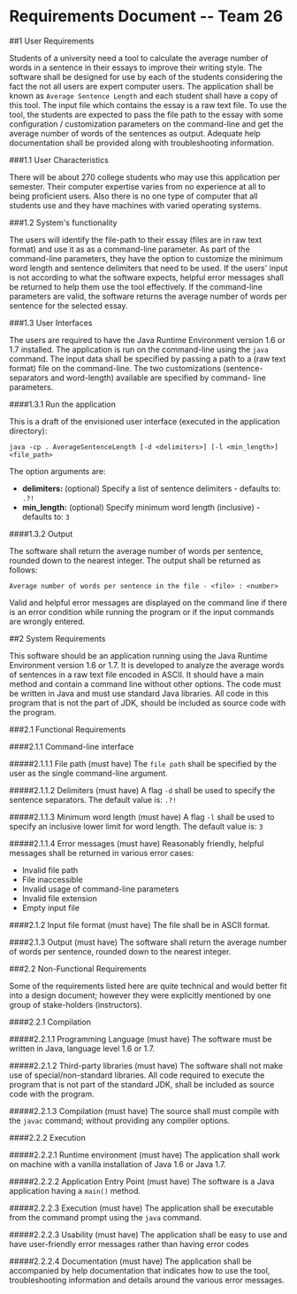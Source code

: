 # **Requirements Document -- Team 26**

##1 User Requirements

Students of a university need a tool to calculate the average number of words in a sentence in their essays to improve 
their writing style. The software shall be designed for use by each of the students considering the fact the not all 
users are expert computer users. The application shall be known as `Average Sentence Length` and each student shall 
have a copy of this tool. The input file which contains the essay is a raw text file. To use the tool, the students 
are expected to pass the file path to the essay with some configuration / customization parameters on the command-line 
and get the average number of words of the sentences as output. Adequate help documentation shall be provided along 
with troubleshooting information.

###1.1 User Characteristics

There will be about 270 college students who may use this application per semester. Their computer expertise varies from
no experience at all to being proficient users. Also there is no one type of computer that all students use and they 
have machines with varied operating systems.

###1.2 System's functionality

The users will identify the file-path to their essay (files are in raw text format) and use it as as a command-line
parameter. As part of the command-line parameters, they have the option to customize the minimum word length and sentence
delimiters that need to be used. If the users' input is not according to what the software expects, helpful error messages
shall be returned to help them use the tool effectively. If the command-line parameters are valid, the software returns 
the average number of words per sentence for the selected essay.

###1.3 User Interfaces

The users are required to have the Java Runtime Environment version 1.6 or 1.7 installed. The application is
run on the command-line using the `java` command. The input data shall be specified by passing a path to a (raw text format)
file on the command-line. The two customizations (sentence-separators and word-length) available are specified by command-
line parameters. 

####1.3.1 Run the application

This is a draft of the envisioned user interface (executed in the application directory):
 
````
java -cp . AverageSentenceLength [-d <delimiters>] [-l <min_length>] <file_path>
````

The option arguments are:

- **delimiters:** (optional) Specify a list of sentence delimiters - defaults to: `.?!`
- **min_length:** (optional) Specify minimum word length (inclusive) - defaults to: `3`

####1.3.2 Output

The software shall return the average number of words per sentence, rounded down to the nearest integer. The output 
shall be returned as follows:

````
Average number of words per sentence in the file - <file> : <number>
````

Valid and helpful error messages are displayed on the command line if there is an error condition while
running the program or if the input commands are wrongly entered.

##2 System Requirements

This software should be an application running using the Java Runtime Environment version 1.6 or 1.7. It is developed
to analyze the average words of sentences in a raw text file encoded in ASCII. It should have a main method and contain 
a command line without other options. The code must be written in Java and must use standard Java libraries. All code in
this program that is not the part of JDK, should be included as source code with the program.
 
###2.1 Functional Requirements

####2.1.1 Command-line interface

#####2.1.1.1 File path (must have)
The `file path` shall be specified by the user as the single command-line argument.

#####2.1.1.2 Delimiters (must have)
A flag `-d` shall be used to specify the sentence separators. The default value is: `.?!`

#####2.1.1.3 Minimum word length (must have)
A flag `-l` shall be used to specify an inclusive lower limit for word length. The default value is: `3`

#####2.1.1.4 Error messages (must have)
Reasonably friendly, helpful messages shall be returned in various error cases:

- Invalid file path
- File inaccessible
- Invalid usage of command-line parameters
- Invalid file extension
- Empty input file

####2.1.2 Input file format (must have)
The file shall be in ASCII format.

####2.1.3 Output (must have)
The software shall return the average number of words per sentence, rounded down to the nearest integer.

###2.2 Non-Functional Requirements

Some of the requirements listed here are quite technical and would better fit into a design document; however
they were explicitly mentioned by one group of stake-holders (instructors).

####2.2.1 Compilation

#####2.2.1.1 Programming Language (must have)
The software must be written in Java, language level 1.6 or 1.7.

#####2.2.1.2 Third-party libraries (must have)
The software shall not make use of special/non-standard libraries. 
All code required to execute the program that is not part of the  standard JDK, shall be included as source 
code with the program.

#####2.2.1.3 Compilation (must have)
The source shall must compile with the `javac` command; without providing any compiler options.

####2.2.2 Execution

#####2.2.2.1 Runtime environment  (must have)
The application shall work on machine with a vanilla installation of Java 1.6 or Java 1.7.

#####2.2.2.2 Application Entry Point (must have)
The software is a Java application having a `main()` method.

#####2.2.2.3 Execution (must have)
The application shall be executable from the command prompt using the `java` command.

#####2.2.2.3 Usability (must have)
The application shall be easy to use and have user-friendly error messages rather than having error codes

#####2.2.2.4 Documentation (must have)
The application shall be accompanied by help documentation that indicates how to use the tool, troubleshooting 
information and details around the various error messages.